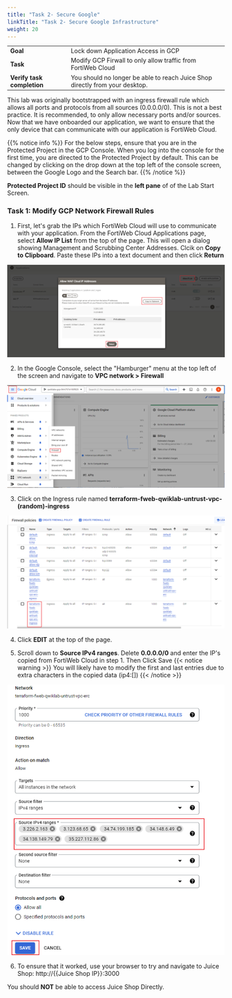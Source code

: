 ```yaml
---
title: "Task 2- Secure Google"
linkTitle: "Task 2- Secure Google Infrastructure"
weight: 20
---
```


|                            |    |  
|----------------------------| ----
| **Goal**                   | Lock down Application Access in GCP
| **Task**                   | Modify GCP Firwall to only allow traffic from FortiWeb Cloud
| **Verify task completion** | You should no longer be able to reach Juice Shop directly from your desktop.

This lab was originally bootstrapped with an ingress firewall rule which allows all ports and protocols from all sources (0.0.0.0/0).  This is not a best practice.  It is recommended, to only allow necessary ports and/or sources.  Now that we have onboarded our application, we want to ensure that the only device that can communicate with our application is FortiWeb Cloud.

{{% notice info %}}
For the below steps, ensure that you are in the Protected Project in the GCP Console.  When you log into the console for the first time, you are directed to the Protected Project by default.  This can be changed by clicking on the drop down at the top left of the console screen, between the Google Logo and the Search bar.
{{% /notice %}}

**Protected Project ID** should be visible in the **left pane** of of the Lab Start Screen.

### Task 1: Modify GCP Network Firewall Rules

1. First, let's grab the IPs which FortiWeb Cloud will use to communicate with your application. From the FortiWeb Cloud Applications page, select **Allow IP List** from the top of the page.  This will open a dialog showing Management and Scrubbing Center Addresses.  Clcik on **Copy to Clipboard**.  Paste these IPs into a text document and then click **Return**

![WAF-IP](waf-ip.png)

2. In the Google Console, select the "Hamburger" menu at the top left of the screen and navigate to **VPC network > Firewall**

![Hamburger](hamburger.png)

3. Click on the Ingress rule named **terraform-fweb-qwiklab-untrust-vpc-(random)-ingress**

![G-POL](g-pol.png)

4. Click **EDIT** at the top of the page.

5. Scroll down to **Source IPv4 ranges**.  Delete **0.0.0.0/0** and enter the IP's copied from FortiWeb Cloud in step 1.  Then Click Save
{{< notice warning >}}
You will likely have to modify the first and last entries due to extra characters in the copied data (ip4:[])
{{< /notice >}}

![ED-FW](ed-fw.png)

6. To ensure that it worked, use your browser to try and navigate to Juice Shop: http://{{Juice Shop IP}}:3000

You should **NOT** be able to access Juice Shop Directly.